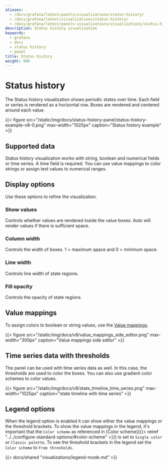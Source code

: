 ```yaml
---
aliases:
  - /docs/grafana/latest/panels/visualizations/status-history/
  - /docs/grafana/latest/visualizations/status-history/
  - /docs/grafana/latest/panels-visualizations/visualizations/status-history/
description: Status history visualization
keywords:
  - grafana
  - docs
  - status history
  - panel
title: Status history
weight: 900
---
```


# Status history

The Status history visualization shows periodic states over time. Each field or series is rendered as a horizontal row. Boxes are rendered and centered around each value.

{{< figure src="/static/img/docs/status-history-panel/status-history-example-v8-0.png" max-width="1025px" caption="Status history example" >}}

## Supported data

Status history visualization works with string, boolean and numerical fields or time series. A time field is required. You can use value mappings to color strings or assign text values to numerical ranges.

## Display options

Use these options to refine the visualization.

### Show values

Controls whether values are rendered inside the value boxes. Auto will render values if there is sufficient space.

### Column width

Controls the width of boxes. 1 = maximum space and 0 = minimum space.

### Line width

Controls line width of state regions.

### Fill opacity

Controls the opacity of state regions.

## Value mappings

To assign colors to boolean or string values, use the [Value mappings](< {{ refref "../value-mappings.md"}} >).

{{< figure src="/static/img/docs/v8/value_mappings_side_editor.png" max-width="300px" caption="Value mappings side editor" >}}

## Time series data with thresholds

The panel can be used with time series data as well. In this case, the thresholds are used to color the boxes. You can also
use gradient color schemes to color values.

{{< figure src="/static/img/docs/v8/state_timeline_time_series.png" max-width="1025px" caption="state timeline with time series" >}}

## Legend options

When the legend option is enabled it can show either the value mappings or the threshold brackets. To show the value mappings in the legend, it's important that the `Color scheme` as referenced in [Color scheme]({{< relref "../../configure-standard-options/#color-scheme" >}}) is set to `Single color` or `Classic palette`. To see the threshold brackets in the legend set the `Color scheme` to `From thresholds`.

{{< docs/shared "visualizations/legend-mode.md" >}}
